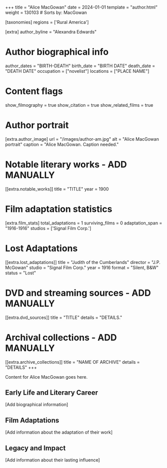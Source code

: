 +++
title = "Alice MacGowan"
date = 2024-01-01
template = "author.html"
weight = 130103  # Sorts by: MacGowan

[taxonomies]
regions = ['Rural America']

[extra]
author_byline = "Alexandra Edwards"

# Author biographical info
author_dates = "BIRTH-DEATH"
birth_date = "BIRTH DATE"
death_date = "DEATH DATE"
occupation = ["novelist"]
locations = ["PLACE NAME"]

# Content flags
show_filmography = true
show_citation = true
show_related_films = true

# Author portrait
[extra.author_image]
url = "/images/author-am.jpg"
alt = "Alice MacGowan portrait"
caption = "Alice MacGowan. Caption needed."

# Notable literary works - ADD MANUALLY
[[extra.notable_works]]
title = "TITLE"
year = 1900

# Film adaptation statistics
[extra.film_stats]
total_adaptations = 1
surviving_films = 0
adaptation_span = "1916-1916"
studios = ['Signal Film Corp.']
# Lost Adaptations
[[extra.lost_adaptations]]
title = "Judith of the Cumberlands"
director = "J.P. McGowan"
studio = "Signal Film Corp."
year = 1916
format = "Silent, B&W"
status = "Lost"


# DVD and streaming sources - ADD MANUALLY
[[extra.dvd_sources]]
title = "TITLE"
details = "DETAILS."

# Archival collections - ADD MANUALLY
[[extra.archive_collections]]
title = "NAME OF ARCHIVE"
details = "DETAILS"
+++

Content for Alice MacGowan goes here. 

## Early Life and Literary Career

[Add biographical information]

## Film Adaptations

[Add information about the adaptation of their work]

## Legacy and Impact

[Add information about their lasting influence]
